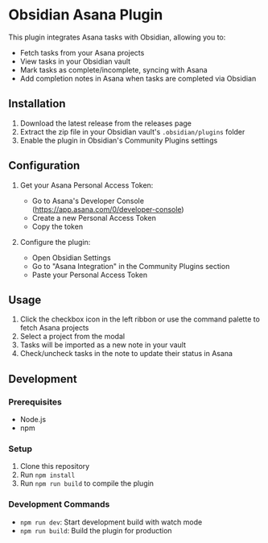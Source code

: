 # Obsidian Asana Plugin

This plugin integrates Asana tasks with Obsidian, allowing you to:
- Fetch tasks from your Asana projects
- View tasks in your Obsidian vault
- Mark tasks as complete/incomplete, syncing with Asana
- Add completion notes in Asana when tasks are completed via Obsidian

## Installation

1. Download the latest release from the releases page
2. Extract the zip file in your Obsidian vault's `.obsidian/plugins` folder
3. Enable the plugin in Obsidian's Community Plugins settings

## Configuration

1. Get your Asana Personal Access Token:
   - Go to Asana's Developer Console (https://app.asana.com/0/developer-console)
   - Create a new Personal Access Token
   - Copy the token

2. Configure the plugin:
   - Open Obsidian Settings
   - Go to "Asana Integration" in the Community Plugins section
   - Paste your Personal Access Token

## Usage

1. Click the checkbox icon in the left ribbon or use the command palette to fetch Asana projects
2. Select a project from the modal
3. Tasks will be imported as a new note in your vault
4. Check/uncheck tasks in the note to update their status in Asana

## Development

### Prerequisites
- Node.js
- npm

### Setup
1. Clone this repository
2. Run `npm install`
3. Run `npm run build` to compile the plugin

### Development Commands
- `npm run dev`: Start development build with watch mode
- `npm run build`: Build the plugin for production
